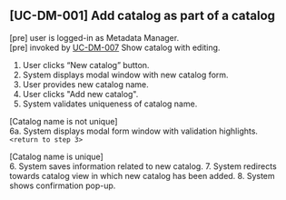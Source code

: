 [UC-DM-001] Add catalog as part of a catalog
---

[pre] user is logged-in as Metadata Manager.<br>
[pre] invoked by [UC-DM-007](UC-DM-007.md) Show catalog with editing.

1. User clicks “New catalog” button.
2. System displays modal window with new catalog form.
3. User provides new catalog name.
4. User clicks "Add new catalog".
5. System validates uniqueness of catalog name.
   
[Catalog name is not unique]<br>
6a. System displays modal form window with validation highlights.<br>
`<return to step 3>`

[Catalog name is unique]<br>
6. System saves information related to new catalog.
7. System redirects towards catalog view in which new catalog has been added.
8. System shows confirmation pop-up.